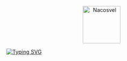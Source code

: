 <p align="center">
    <a href="https://github.com/nacosvel">
        <img alt="Nacosvel" width="100" src="https://avatars.githubusercontent.com/u/177917972?s=200&v=4">
    </a>
</p>

[![Typing SVG](https://readme-typing-svg.demolab.com?font=Roboto+Slab&weight=500&size=30&duration=3500&pause=300&color=59636E&center=true&vCenter=true&width=980&lines=Nacosvel;Exploring+the+Elegant+Implementation+of+Microservices+in+PHP.;%24+composer+require+nacosvel%2Fstarter;%24+composer+require+nacosvel%2Fnacosvel)](https://github.com/nacosvel)
